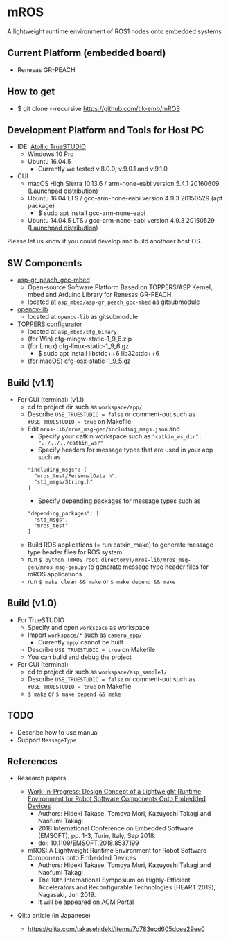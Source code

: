 # mROS

A lightweight runtime environment of ROS1 nodes onto embedded systems

## Current Platform (embedded board)

- Renesas GR-PEACH

## How to get

- $ git clone --recursive https://github.com/tlk-emb/mROS

## Development Platform and Tools for Host PC

- IDE: [Atollic TrueSTUDIO](https://atollic.com/truestudio/)
  - Windows 10 Pro
  - Ubuntu 16.04.5
    - Currently we tested v.8.0.0, v.9.0.1 and v.9.1.0
- CUI
  - macOS High Sierra 10.13.6 / arm-none-eabi version 5.4.1 20160609 (Launchpad distribution)
  - Ubuntu 16.04 LTS / gcc-arm-none-eabi version 4.9.3 20150529 (apt package)
    - $ sudo apt install gcc-arm-none-eabi
  - Ubuntu 14.04.5 LTS / gcc-arm-none-eabi version 4.9.3 20150529 ([Launchpad distribution](https://launchpad.net/gcc-arm-embedded/4.9/4.9-2015-q3-update))

Please let us know if you could develop and build anothoer host OS.

## SW Components

- [asp-gr_peach_gcc-mbed](https://github.com/tlk-emb/asp-gr_peach_gcc-mbed)
  - Open-source Software Platform Based on TOPPERS/ASP Kernel, mbed and Arduino Library for Renesas GR-PEACH.
  - located at `asp_mbed/asp-gr_peach_gcc-mbed` as gitsubmodule
- [opencv-lib](https://github.com/d-kato/opencv-lib.git)
  - located at `opencv-lib` as gitsubmodule
- [TOPPERS configurator](http://toppers.jp/cfg-download.html)
  - located at `asp_mbed/cfg_binary`
  - (for Win) cfg-mingw-static-1_9_6.zip
  - (for Linux) cfg-linux-static-1_9_6.gz
    - $ sudo apt install libstdc++6 lib32stdc++6
  - (for macOS) cfg-osx-static-1_9_5.gz

## Build (v1.1)
- For CUI (terminal) (v1.1)
  - cd to project dir such as `workspace/app/`
  - Describe `USE_TRUESTUDIO = false` or comment-out such as `#USE_TRUESTUDIO = true` on Makefile
  - Edit `mros-lib/mros_msg-gen/including_msgs.json` and
    - Specify your catkin workspace such as `"catkin_ws_dir": "../../../catkin_ws/"`
    - Specify headers for message types that are used in your app such as 
    ```
    "including_msgs": [
      "mros_test/PersonalData.h",
      "std_msgs/String.h"
    ]
    ```
    - Specify depending packages for message types such as 
    ```
    "depending_packages": [
      "std_msgs",
      "mros_test"
    ]
    ```
  - Build ROS applications (= run catkin_make) to generate message type header files for ROS system
  - run `$ python (mROS root directory)/mros-lib/mros_msg-gen/mros_msg-gen.py` to generate message type header files for mROS applications
  - run `$ make clean && make` or `$ make depend && make`

## Build (v1.0)

- For TrueSTUDIO
  - Specify and open `workspace` as workspace
  - Import `workspace/*` such as `camera_app/`
    - Currently `app/` cannot be built
  - Describe `USE_TRUESTUDIO = true` on Makefile
  - You can bulid and debug the project
- For CUI (terminal)
  - cd to project dir such as `workspace/asp_sample1/`
  - Describe `USE_TRUESTUDIO = false` or comment-out such as `#USE_TRUESTUDIO = true` on Makefile
  - `$ make` or `$ make depend && make`



## TODO

- Describe how to use manual
- Support `MessageType`

## References

- Research papers
  - [Work-in-Progress: Design Concept of a Lightweight Runtime Environment for Robot Software Components Onto Embedded Devices
](https://ieeexplore.ieee.org/document/8537199)
    - Authors: Hideki Takase, Tomoya Mori, Kazuyoshi Takagi and Naofumi Takagi
    - 2018 International Conference on Embedded Software (EMSOFT), pp. 1-3, Turin, Italy, Sep 2018.
    - doi: 10.1109/EMSOFT.2018.8537199
  - mROS: A Lightweight Runtime Environment for Robot Software Components onto Embedded Devices
    - Authors: Hideki Takase, Tomoya Mori, Kazuyoshi Takagi and Naofumi Takagi
    - The 10th International Symposium on Highly-Efficient Accelerators and Reconfigurable Technologies (HEART 2019), Nagasaki, Jun 2019.
    - It will be appeared on ACM Portal

- Qiita article (in Japanese)
  - https://qiita.com/takasehideki/items/7d783ecd605dcee29ee0

